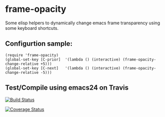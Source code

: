 # frame-opacity

Some elisp helpers to dynamically change emacs frame transparency using some keyboard shortcuts.

## Configurtion sample:

```elisp
(require 'frame-opacity)
(global-set-key [C-prior]  '(lambda () (interactive) (frame-opacity-change-relative +5)))
(global-set-key [C-next]   '(lambda () (interactive) (frame-opacity-change-relative -5)))
```

## Test/Compile using emacs24 on Travis

<a href='https://travis-ci.org/fredericfrances/frame-opacity.svg?branch=master'><img src='https://travis-ci.org/fredericfrances/frame-opacity.svg?branch=master' alt='Build Status'/></a>

<a href='https://coveralls.io/github/fredericfrances/frame-opacity?branch=master'><img src='https://coveralls.io/repos/github/fredericfrances/frame-opacity/badge.svg?branch=master' alt='Coverage Status' /></a>


